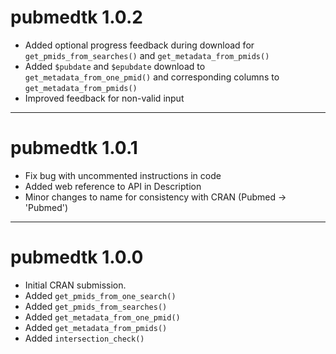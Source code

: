 # pubmedtk 1.0.2

* Added optional progress feedback during download for
  `get_pmids_from_searches()` and `get_metadata_from_pmids()`
* Added `$pubdate` and `$epubdate` download to
  `get_metadata_from_one_pmid()` and corresponding columns to
  `get_metadata_from_pmids()`
* Improved feedback for non-valid input

---

# pubmedtk 1.0.1

* Fix bug with uncommented instructions in code
* Added web reference to API in Description
* Minor changes to name for consistency with CRAN (Pubmed -> 'Pubmed')

---

# pubmedtk 1.0.0

* Initial CRAN submission.
* Added `get_pmids_from_one_search()`
* Added `get_pmids_from_searches()`
* Added `get_metadata_from_one_pmid()`
* Added `get_metadata_from_pmids()`
* Added `intersection_check()`
